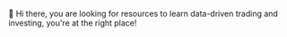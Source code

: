 👋 Hi there, you are looking for resources to learn data-driven trading and investing, you're at the right place!
